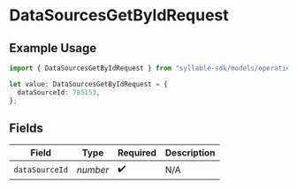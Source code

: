 # DataSourcesGetByIdRequest

## Example Usage

```typescript
import { DataSourcesGetByIdRequest } from "syllable-sdk/models/operations";

let value: DataSourcesGetByIdRequest = {
  dataSourceId: 785153,
};
```

## Fields

| Field              | Type               | Required           | Description        |
| ------------------ | ------------------ | ------------------ | ------------------ |
| `dataSourceId`     | *number*           | :heavy_check_mark: | N/A                |